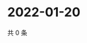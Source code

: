 # 2022-01-20

共 0 条

<!-- BEGIN WEIBO -->
<!-- 最后更新时间 Thu Jan 20 2022 06:11:23 GMT+0800 (China Standard Time) -->

<!-- END WEIBO -->
